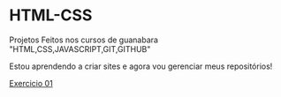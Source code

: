 # HTML-CSS
 Projetos Feitos nos cursos de guanabara "HTML,CSS,JAVASCRIPT,GIT,GITHUB"

Estou aprendendo a criar sites e agora vou gerenciar meus repositórios!

<a href="https://pedrosdurval.github.io/HTML-CSS/EXERCÍCIOS/EX001/">Exercicio 01</a>